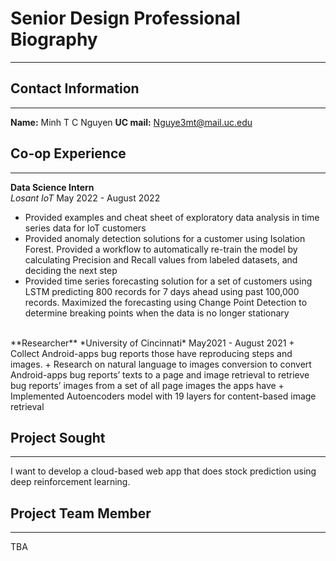 # Senior Design  Professional Biography
---
## Contact Information 
---
**Name:** Minh T C Nguyen
**UC mail:** Nguye3mt@mail.uc.edu

## Co-op Experience 
---
**Data Science Intern** 						
*Losant IoT* May 2022 - August 2022
+ Provided examples and cheat sheet of exploratory data analysis in time series data for IoT customers
+ Provided anomaly detection solutions for a customer using Isolation Forest. Provided a workflow to automatically re-train the model by calculating Precision and Recall values from labeled datasets, and deciding the next step
+ Provided time series forecasting solution for a set of customers using LSTM predicting 800 records for 7 days ahead using past 100,000 records. Maximized the forecasting using Change Point Detection to determine breaking points when the data is no longer stationary
<br>
**Researcher**
*University of Cincinnati* May2021 - August 2021
+ Collect Android-apps bug reports those have reproducing steps and images.
+ Research on natural language to images conversion to convert Android-apps bug reports’ texts to a page and image retrieval to retrieve bug reports’ images from a set of all page images the apps have
+ Implemented Autoencoders model with 19 layers for content-based image retrieval

## Project Sought
---
I want to develop a cloud-based web app that does stock prediction using deep reinforcement learning.

## Project Team Member
---
TBA
